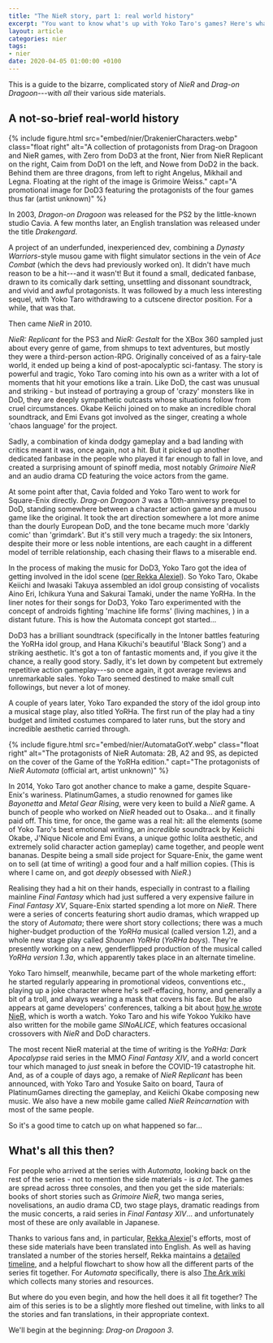 ```yaml
---
title: "The NieR story, part 1: real world history"
excerpt: "You want to know what's up with Yoko Taro's games? Here's what was happening in the real world."
layout: article
categories: nier
tags:
- nier
date: 2020-04-05 01:00:00 +0100
---
```


This is a guide to the bizarre, complicated story of _NieR_ and _Drag-on Dragoon_---with *all* their various side materials.

## A not-so-brief real-world history

{% include figure.html src="embed/nier/DrakenierCharacters.webp" class="float right" alt="A collection of protagonists from Drag-on Dragoon and NieR games, with Zero from DoD3 at the front, Nier from NieR Replicant on the right, Caim from DoD1 on the left, and Nowe from DoD2 in the back. Behind them are three dragons, from left to right Angelus, Mikhail and Legna. Floating at the right of the image is Grimoire Weiss." capt="A promotional image for DoD3 featuring the protagonists of the four games thus far (artist unknown)" %}

In 2003, <cite>Dragon-on Dragoon</cite> was released for the PS2 by the little-known studio Cavia. A few months later, an English translation was released under the title <cite>Drakengard</cite>.

A project of an underfunded, inexperienced dev, combining a <cite>Dynasty Warriors</cite>-style musou game with flight simulator sections in the vein of <cite>Ace Combat</cite> (which the devs had previously worked on). It didn't have much reason to be a hit---and it wasn't! But it found a small, dedicated fanbase, drawn to its comically dark setting, unsettling and dissonant soundtrack, and vivid and awful protagonists. It was followed by a much less interesting sequel, with Yoko Taro withdrawing to a cutscene director position. For a while, that was that.

Then came <cite>NieR</cite> in 2010.

<cite>NieR: Replicant</cite> for the PS3 and <cite>NieR: Gestalt</cite> for the XBox 360 sampled just about every genre of game, from shmups to text adventures, but mostly they were a third-person action-RPG. Originally conceived of as a fairy-tale world, it ended up being a kind of post-apocalyptic sci-fantasy. The story is powerful and tragic, Yoko Taro coming into his own as a writer with a lot of moments that hit your emotions like a train. Like DoD, the cast was unusual and striking - but instead of portraying a group of 'crazy' monsters like in DoD, they are deeply sympathetic outcasts whose situations follow from cruel circumstances. Okabe Keiichi joined on to make an incredible choral soundtrack, and Emi Evans got involved as the singer, creating a whole 'chaos language' for the project.

Sadly, a combination of kinda dodgy gameplay and a bad landing with critics meant it was, once again, not a hit. But it picked up another dedicated fanbase in the people who played it far enough to fall in love, and created a surprising amount of spinoff media, most notably <cite>Grimoire NieR</cite> and an audio drama CD featuring the voice actors from the game.

At some point after that, Cavia folded and Yoko Taro went to work for Square-Enix directly. <cite>Drag-on Dragoon 3</cite> was a 10th-anniversy prequel to DoD, standing somewhere between a character action game and a musou game like the original. It took the art direction somewhere a lot more anime than the dourly European DoD, and the tone became much more 'darkly comic' than 'grimdark'. But it's still very much a tragedy: the six Intoners, despite their more or less noble intentions, are each caught in a different model of terrible relationship, each chasing their flaws to a miserable end.

In the process of making the music for DoD3, Yoko Taro got the idea of getting involved in the idol scene ([per Rekka Alexiel](http://firesanctuary.com/blog/yorha/)). So Yoko Taro, Okabe Keiichi and Iwasaki Takuya assembled an idol group consisting of vocalists Aino Eri, Ichikura Yuna and Sakurai Tamaki, under the name YoRHa. In the liner notes for their songs for DoD3, Yoko Taro experimented with the concept of androids fighting 'machine life forms' (living machines, ) in a distant future. This is how the Automata concept got started...

DoD3 has a brilliant soundtrack (specifically in the Intoner battles featuring the YoRHa idol group, and Hana Kikuchi's beautiful 'Black Song') and a striking aesthetic. It's got a ton of fantastic moments and, if you give it the chance, a really good story. Sadly, it's let down by competent but extremely repetitive action gameplay---so once again, it got average reviews and unremarkable sales. Yoko Taro seemed destined to make small cult followings, but never a lot of money.

A couple of years later, Yoko Taro expanded the story of the idol group into a musical stage play, also titled YoRHa. The first run of the play had a tiny budget and limited costumes compared to later runs, but the story and incredible aesthetic carried through.

{% include figure.html src="embed/nier/AutomataGotY.webp" class="float right" alt="The protagonists of NieR Automata: 2B, A2 and 9S, as depicted on the cover of the Game of the YoRHa edition." capt="The protagonists of <cite>NieR Automata</cite> (official art, artist unknown)" %}

In 2014, Yoko Taro got another chance to make a game, despite Square-Enix's wariness. PlatinumGames, a studio renowned for games like <cite>Bayonetta</cite> and <cite>Metal Gear Rising</cite>, were very keen to build a <cite>NieR</cite> game. A bunch of people who worked on <cite>NieR</cite> headed out to Osaka... and it finally paid off. This time, for once, the game was a real hit: all the elements (some of Yoko Taro's best emotional writing, an *incredible* soundtrack by Keiichi Okabe, J'Nique Nicole and Emi Evans, a unique gothic lolita aesthetic, and extremely solid character action gameplay) came together, and people went bananas. Despite being a small side project for Square-Enix, the game went on to sell (at time of writing) a good four and a half million copies. (This is where I came on, and got *deeply* obsessed with <cite>NieR</cite>.)

Realising they had a hit on their hands, especially in contrast to a flailing mainline <cite>Final Fantasy</cite> which had just suffered a very expensive failure in <cite>Final Fantasy XV</cite>, Square-Enix started spending a lot more on <cite>NieR</cite>. There were a series of concerts featuring short audio dramas, which wrapped up the story of <cite>Automata</cite>; there were short story collections; there was a much higher-budget production of the <cite>YoRHa</cite> musical (called version 1.2), and a whole new stage play called <cite>Shounen YoRHa</cite> (<cite>YoRHa boys</cite>). They're presently working on a new, genderflipped production of the musical called <cite>YoRHa version 1.3a</cite>, which apparently takes place in an alternate timeline.

Yoko Taro himself, meanwhile, became part of the whole marketing effort: he started regularly appearing in promotional videos, conventions etc., playing up a joke character where he's self-effacing, horny, and generally a bit of a troll, and always wearing a mask that covers his face. But he also appears at game developers' conferences, talking a bit about [how he wrote NieR](https://www.youtube.com/watch?v=OO_d3fwTNPo), which is worth a watch. Yoko Taro and his wife Yokoo Yukiko have also written for the mobile game <cite>SINoALICE</cite>, which features occasional crossovers with <cite>NieR</cite> and DoD characters.

The most recent NieR material at the time of writing is the <cite>YoRHa: Dark Apocalypse</cite> raid series in the MMO <cite>Final Fantasy XIV</cite>, and a world concert tour which managed to *just* sneak in before the COVID-19 catastrophe hit. And, as of a couple of days ago, a remake of <cite>NieR Replicant</cite> has been announced, with Yoko Taro and Yosuke Saito on board, Taura of PlatinumGames directing the gameplay, and Keiichi Okabe composing new music. We also have a new mobile game called <cite>NieR Reincarnation</cite> with most of the same people.

So it's a good time to catch up on what happened so far...

## What's all this then?

For people who arrived at the series with _Automata_, looking back on the rest of the series - not to mention the side materials - is _a lot_. The games are spread across three consoles, and then you get the side materials: books of short stories such as _Grimoire NieR_, two manga series, novelisations, an audio drama CD, two stage plays, dramatic readings from the music concerts, a raid series in _Final Fantasy XIV_... and unfortunately most of these are only available in Japanese.

Thanks to various fans and, in particular, [Rekka Alexiel](http://firesanctuary.com/)'s efforts, most of these side materials have been translated into English. As well as having translated a number of the stories herself, Rekka maintains a [detailed timeline](http://nier2.com/timeline.html), and a helpful flowchart to show how all the different parts of the series fit together. For _Automata_ specifically, there is also [The Ark wiki](https://theark.wiki/w/Welcome) which collects many stories and resources.

But where do you even begin, and how the hell does it all fit together? The aim of this series is to be a slightly more fleshed out timeline, with links to all the stories and fan translations, in their appropriate context.

We'll begin at the beginning: _Drag-on Dragoon 3_.